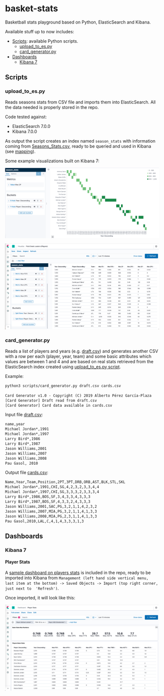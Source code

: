 # basket-stats
Basketball stats playground based on Python, ElasticSearch
and Kibana.

Available stuff up to now includes:

* [Scripts](#scripts): available Python scripts.
  * [upload_to_es.py](#upload_to_espy)
  * [card_generator.py](#card_generatorpy)
* [Dashboards](#dashboards)
  * [Kibana 7](#kibana-7)

## Scripts

### upload_to_es.py

Reads seasons stats from CSV file and imports them into 
ElasticSearch. All the data needed is properly stored in
the repo.

Code tested against:
* ElasticSearch 7.0.0
* Kibana 7.0.0

As output the script creates an index named `season_stats`
with information coming from 
[Seasons_Stats.csv](data/nba-players-stats/Seasons_Stats.csv),
ready to be queried and used in Kibana (see 
[mapping](mappings/season_stats.json)).

Some example visualizations built on Kibana 7:

![Top Scorers Heatmap](assets/screenshots/top_scorers_heatmap.png)

![Top Scorers Table](assets/screenshots/top_scorers_table.png)

### card_generator.py

Reads a list of players and years (e.g. [draft.csv](draft.csv)) and generates
another CSV with a row per each (player, year, team) and some basic attributes
which values are between 1 and 4 and are based on real stats retrieved from
the ElasticSearch index created using [upload_to_es.py script](#upload_to_espy).

Example:
```
python3 scripts/card_generator.py draft.csv cards.csv

Card Generator v1.0 - Copyright (C) 2019 Alberto Pérez García-Plaza
[Card Generator] Draft read from draft.csv
[Card Generator] Card data available in cards.csv

```

Input file [draft.csv](draft.csv):
```
name,year
Michael Jordan*,1991
Michael Jordan*,1997
Larry Bird*,1986
Larry Bird*,1987
Jason Williams,2001
Jason Williams,2007
Jason Williams,2008
Pau Gasol, 2010
```

Output file [cards.csv](cards.csv):
```
Name,Year,Team,Position,2PT,3PT,DRB,ORB,AST,BLK,STL,SKL
Michael Jordan*,1991,CHI,SG,4,2,3,2,3,3,4,4
Michael Jordan*,1997,CHI,SG,3,3,3,2,3,3,3,4
Larry Bird*,1986,BOS,SF,3,4,3,3,4,3,3,3
Larry Bird*,1987,BOS,SF,4,3,3,2,4,3,3,3
Jason Williams,2001,SAC,PG,3,2,1,1,4,2,3,2
Jason Williams,2007,MIA,PG,3,2,1,1,4,1,3,3
Jason Williams,2008,MIA,PG,2,3,1,1,4,1,3,3
Pau Gasol,2010,LAL,C,4,1,4,3,3,3,1,3
```

## Dashboards

### Kibana 7

#### Player Stats

A [sample dashboard on players stats](dashboards/kibana7/PlayerStats.json)
is included in the repo, ready to be imported into Kibana from
`Management (left hand side vertical menu, last item at the bottom)
 -> Saved Objects -> Import (top right corner, just next to 
 'Refresh')`. 
 
Once imported, it will look like this:

![Player Stats Sample Dashboard](assets/screenshots/player_stats_sample_dashboard.png)